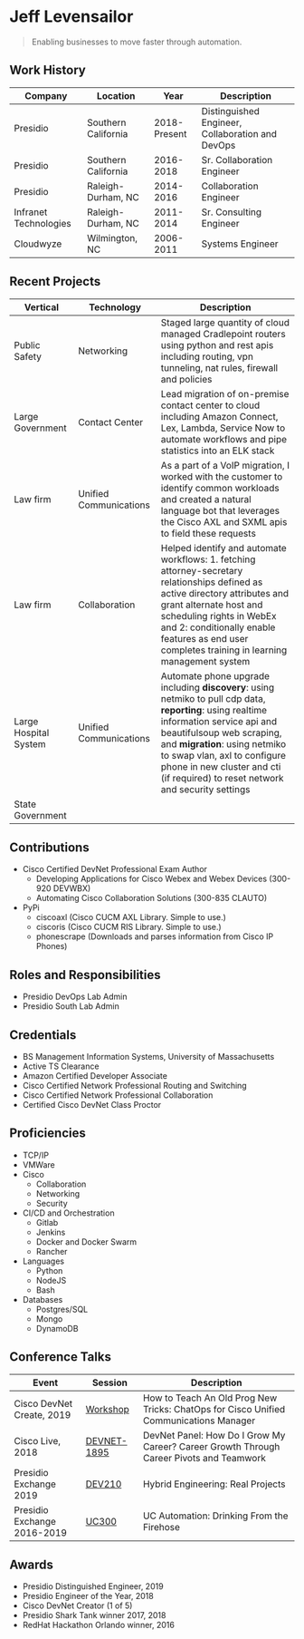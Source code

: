 # Jeff Levensailor

> Enabling businesses to move faster through automation. 

## Work History
| Company | Location | Year | Description |
| ------ | ------ | ------ | ------ |
| Presidio | Southern California | 2018-Present | Distinguished Engineer, Collaboration and DevOps |
| Presidio | Southern California | 2016-2018 | Sr. Collaboration Engineer |
| Presidio | Raleigh-Durham, NC | 2014-2016 | Collaboration Engineer |
| Infranet Technologies | Raleigh-Durham, NC | 2011-2014 | Sr. Consulting Engineer |
| Cloudwyze | Wilmington, NC | 2006-2011 | Systems Engineer |

## Recent Projects
| Vertical | Technology | Description |
| ------ | ------ | ------ |
| Public Safety | Networking |Staged large quantity of cloud managed Cradlepoint routers using python and rest apis including routing, vpn tunneling, nat rules, firewall and policies |
| Large Government | Contact Center  |Lead migration of on-premise contact center to cloud including Amazon Connect, Lex, Lambda, Service Now to automate workflows and pipe statistics into an ELK stack |
| Law firm| Unified Communications |As a part of a VoIP migration, I worked with the customer to identify common workloads and created a natural language bot that leverages the Cisco AXL and SXML apis to field these requests|
| Law firm| Collaboration |Helped identify and automate workflows: 1. fetching attorney-secretary relationships defined as active directory attributes and grant alternate host and scheduling rights in WebEx and 2: conditionally enable features as end user completes training in learning management system |
| Large Hospital System | Unified Communications | Automate phone upgrade including **discovery**: using netmiko to pull cdp data, **reporting**: using realtime information service api and beautifulsoup web scraping, and **migration**: using netmiko to swap vlan, axl to configure phone in new cluster and cti (if required) to reset network and security settings
| State Government| |

## Contributions
- Cisco Certified DevNet Professional Exam Author
  - Developing Applications for Cisco Webex and Webex Devices (300-920 DEVWBX)
  - Automating Cisco Collaboration Solutions (300-835 CLAUTO)
- PyPi
  - ciscoaxl (Cisco CUCM AXL Library. Simple to use.)
  - ciscoris (Cisco CUCM RIS Library. Simple to use.)
  - phonescrape (Downloads and parses information from Cisco IP Phones)

## Roles and Responsibilities
- Presidio DevOps Lab Admin
- Presidio South Lab Admin

## Credentials
- BS Management Information Systems, University of Massachusetts
- Active TS Clearance
- Amazon Certified Developer Associate
- Cisco Certified Network Professional Routing and Switching
- Cisco Certified Network Professional Collaboration
- Certified Cisco DevNet Class Proctor

## Proficiencies
- TCP/IP
- VMWare
- Cisco
  - Collaboration
  - Networking
  - Security
- CI/CD and Orchestration
  - Gitlab
  - Jenkins
  - Docker and Docker Swarm
  - Rancher
- Languages
  - Python
  - NodeJS
  - Bash
- Databases
  - Postgres/SQL
  - Mongo
  - DynamoDB

## Conference Talks
| Event | Session | Description |
| ------ | ------ | ------ |
| Cisco DevNet Create, 2019 | [Workshop][CTCreate] |How to Teach An Old Prog New Tricks: ChatOps for Cisco Unified Communications Manager |
| Cisco Live, 2018 | [DEVNET-1895][CTLive] |DevNet Panel: How Do I Grow My Career? Career Growth Through Career Pivots and Teamwork |
| Presidio Exchange 2019 | [DEV210][CTExchange] |Hybrid Engineering: Real Projects |
| Presidio Exchange 2016-2019 | [UC300][CTExchange] |UC Automation: Drinking From the Firehose |

## Awards
- Presidio Distinguished Engineer, 2019
- Presidio Engineer of the Year, 2018
- Cisco DevNet Creator (1 of 5)
- Presidio Shark Tank winner 2017, 2018
- RedHat Hackathon Orlando winner, 2016


[CTLive]: <https://www.ciscolive.com/global/on-demand-library.html?#/session/1522770682533001cfEK>
[CTCreate]: <https://developer.cisco.com/devnetcreate/2019/agenda>
[CTExchange]: <https://presidio.com>
